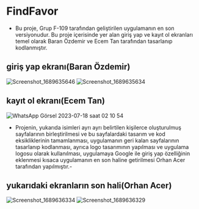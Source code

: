 # FindFavor

- Bu proje, Grup F-109 tarafından geliştirilen uygulamanın en son versiyonudur. Bu proje içerisinde yer alan giriş yap ve kayıt ol ekranları temel olarak Baran Özdemir ve Ecem Tan tarafından tasarlanıp kodlanmıştır.


## giriş yap ekranı(Baran Özdemir)
  
![Screenshot_1689635646](https://github.com/GrupF-109/Find-Favor/assets/136235551/2a493104-95cd-4801-8239-66b42c5987ff)
![Screenshot_1689635634](https://github.com/GrupF-109/Find-Favor/assets/136235551/c4da0c75-6fa9-4f6c-82c7-128d7206c899)


## kayıt ol ekranı(Ecem Tan)

![WhatsApp Görsel 2023-07-18 saat 02 10 54](https://github.com/GrupF-109/Find-Favor/assets/136235551/f0957708-10c0-43a4-b032-ba59ca4bc9ef)


- Projenin, yukarıda isimleri ayrı ayrı belirtilen kişilerce oluşturulmuş sayfalarının birleştirilmesi ve bu sayfalardaki tasarım ve kod eksikliklerinin tamamlanması, uygulamanın geri kalan sayfalarının tasarlanıp kodlanması, ayrıca logo tasarımının yapılması ve uygulama logosu olarak kullanılması, uygulamaya Google ile giriş yap özelliğinin eklenmesi kısaca uygulamanın en son haline getirilmesi  Orhan Acer tarafından yapılmıştır.-

## yukarıdaki ekranların son hali(Orhan Acer)

![Screenshot_1689636334](https://github.com/GrupF-109/Find-Favor/assets/136235551/016db23a-2dad-4373-9ec6-6de743278e60)
![Screenshot_1689636329](https://github.com/GrupF-109/Find-Favor/assets/136235551/1c6a6e32-63b1-4f55-89b1-2dd9645a57bc)
